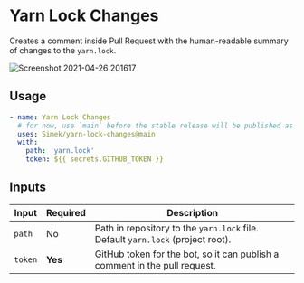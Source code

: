 # Yarn Lock Changes

Creates a comment inside Pull Request with the human-readable summary of changes to the `yarn.lock`.

<img alt="Screenshot 2021-04-26 201617" src="https://user-images.githubusercontent.com/719641/116132125-78cadf80-a6cd-11eb-901d-7f3cb6efd1c9.png">

## Usage

```yml
- name: Yarn Lock Changes
  # for now, use `main` before the stable release will be published as `v1`
  uses: Simek/yarn-lock-changes@main 
  with:
    path: 'yarn.lock'
    token: ${{ secrets.GITHUB_TOKEN }}
```

## Inputs

| Input | Required | Description |
| --- | --- | --- |
| `path` | No | Path in repository to the `yarn.lock` file. Default `yarn.lock` (project root). |
| `token` | **Yes** | GitHub token for the bot, so it can publish a comment in the pull request. |
